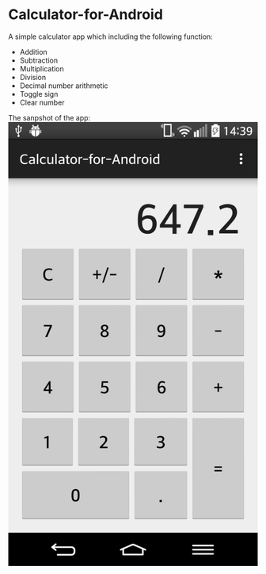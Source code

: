 # Calculator-for-Android

A simple calculator app which including the following function:
+ Addition
+ Subtraction
+ Multiplication
+ Division
+ Decimal number arithmetic
+ Toggle sign
+ Clear number

The sanpshot of the app:
![snapshot](/snapshot.png)

